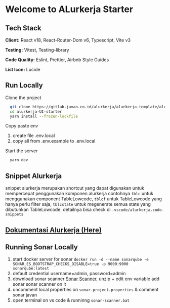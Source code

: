 # Welcome to ALurkerja Starter

## Tech Stack

**Client:** React v18, React-Router-Dom v6, Typescript, Vite v3

**Testing:** Vitest, Testing-library

**Code Quality:** Eslint, Prettier, Airbnb Style Guides

**List Icon:** Lucide

## Run Locally

Clone the project

```bash
  git clone https://gitlab.javan.co.id/alurkerja/alurkerja-template/alurkerja-UI-starter.git
  cd alurkerja-UI-starter
  yarn install --frozen-lockfile
```

Copy paste env

1. create file .env.local
2. copy all from .env.example to .env.local

Start the server

```bash
  yarn dev
```

## Snippet Alurkerja

snippet alurkerja merupakan shortcut yang dapat digunakan untuk mempercepat penggunakan komponen alurkerja contohnya `tblc` untuk menggunakan component TableLowcode, `tblcf` untuk TableLowcode yang hanya perlu filter saja, `tblcstate` untuk megenerate semua state yang dibutuhkan TableLowcode. detailnya bisa check di `.vscode/alurkerja.code-snippets`

## [Dokumentasi Alurkerja (Here)](https://alurkerja-docs.vercel.app)

## Running Sonar Locally

1. start docker server for sonar `docker run -d --name sonarqube -e SONAR_ES_BOOTSTRAP_CHECKS_DISABLE=true -p 9000:9000 sonarqube:latest`
2. default credential username=admin, password=admin
3. download sonar scanner [Sonar Scanner](https://docs.sonarsource.com/sonarqube/latest/try-out-sonarqube), unzip + edit env variable add sonar sonar scanner on it
4. uncomment local properties on `sonar-project.properties` & comment sonar javan
5. open terminal on vs code & runninng `sonar-scanner.bat`
